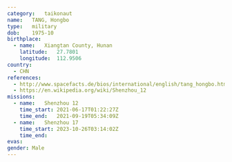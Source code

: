```yaml
---
category:	taikonaut
name:	TANG, Hongbo
type:	military
dob:	1975-10
birthplace:
  - name:	Xiangtan County, Hunan
    latitude:	27.7801
    longitude:	112.9506
country:
  - CHN
references:
  - http://www.spacefacts.de/bios/international/english/tang_hongbo.htm
  - https://en.wikipedia.org/wiki/Shenzhou_12
missions:
  - name:	Shenzhou 12
    time_start:	2021-06-17T01:22:27Z
    time_end:   2021-09-19T05:34:09Z
  - name:	Shenzhou 17
    time_start:	2023-10-26T03:14:02Z
    time_end:
evas:
gender:	Male
---
```

